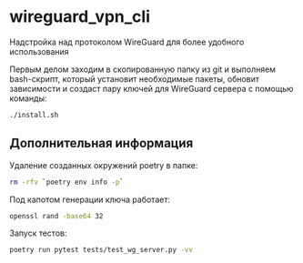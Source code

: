 # wireguard_vpn_cli
Надстройка над протоколом WireGuard для более удобного использования

Первым делом заходим в скопированную папку из git и выполняем bash-скрипт, который установит необходимые пакеты, обновит зависимости и создаст пару ключей для WireGuard сервера с помощью команды:
```sh
./install.sh
```

## Дополнительная информация

Удаление созданных окружений poetry в папке:
```sh
rm -rfv `poetry env info -p`
```

Под капотом генерации ключа работает:
```sh
openssl rand -base64 32
```

Запуск тестов:
```sh
poetry run pytest tests/test_wg_server.py -vv
```